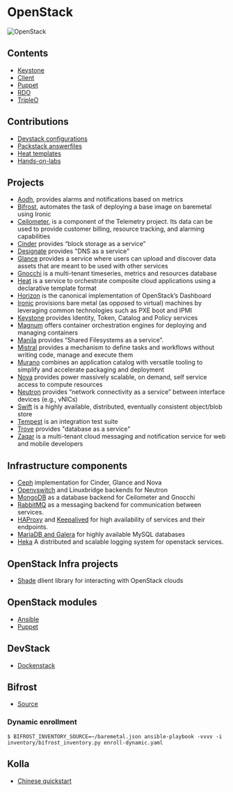 OpenStack
=========

![OpenStack](http://docs.openstack.org/infra/publications/overview/graphics/openstack-cloud-software-horizontal-small.png)


## Contents

  * [Keystone](keystone.md)
  * [Client](client.md)
  * [Puppet](puppet.md)
  * [RDO](rdo.md)
  * [TripleO](tripleo.md)


## Contributions

  * [Devstack configurations](https://github.com/gbraad/openstack-devstack-configurations)
  * [Packstack answerfiles](https://github.com/gbraad/openstack-packstack-answerfiles)
  * [Heat templates](https://github.com/gbraad/openstack-heat-templates)
  * [Hands-on-labs](https://github.com/gbraad/openstack-handsonlabs)


## Projects

  * [Aodh](http://docs.openstack.org/developer/aodh/), provides alarms and notifications based on metrics
  * [Bifrost](http://docs.openstack.org/developer/bifrost/), automates the task of deploying a base image on baremetal using Ironic
  * [Ceilometer](http://docs.openstack.org/developer/ceilometer/), is a component of the Telemetry project. Its data can be used to provide customer billing, resource tracking, and alarming capabilities
  * [Cinder](http://docs.openstack.org/developer/cinder/) provides “block storage as a service”
  * [Designate](http://docs.openstack.org/developer/designate/) provides "DNS as a service"
  * [Glance](http://docs.openstack.org/developer/glance/) provides a service where users can upload and discover data assets that are meant to be used with other services
  * [Gnocchi](http://docs.openstack.org/developer/gnocchi/) is a multi-tenant timeseries, metrics and resources database
  * [Heat](http://docs.openstack.org/developer/heat/) is a service to orchestrate composite cloud applications using a declarative template format 
  * [Horizon](http://docs.openstack.org/developer/horizon/) is the canonical implementation of OpenStack’s Dashboard
  * [Ironic](http://docs.openstack.org/developer/ironic/) provisions bare metal (as opposed to virtual) machines by leveraging common technologies such as PXE boot and IPMI
  * [Keystone](http://docs.openstack.org/developer/keystone/) provides Identity, Token, Catalog and Policy services 
  * [Magnum](http://docs.openstack.org/developer/magnum/) offers container orchestration engines for deploying and managing containers
  * [Manila](http://docs.openstack.org/developer/manila/) provides “Shared Filesystems as a service”.
  * [Mistral](http://docs.openstack.org/developer/mistral/) provides a mechanism to define tasks and workflows without writing code, manage and execute them
  * [Murano](http://docs.openstack.org/developer/murano/) combines an application catalog with versatile tooling to simplify and accelerate packaging and deployment
  * [Nova](http://docs.openstack.org/developer/nova/) provides power massively scalable, on demand, self service access to compute resources
  * [Neutron](http://docs.openstack.org/developer/neutron/) provides “network connectivity as a service” between interface devices (e.g., vNICs)
  * [Swift](http://docs.openstack.org/developer/swift/) is a highly available, distributed, eventually consistent object/blob store
  * [Tempest](http://docs.openstack.org/developer/tempest/) is an integration test suite
  * [Trove](http://docs.openstack.org/developer/trove/) provides "database as a service"
  * [Zaqar](http://docs.openstack.org/developer/zaqar/) is a multi-tenant cloud messaging and notification service for web and mobile developers


## Infrastructure components

  * [Ceph](http://ceph.com/) implementation for Cinder, Glance and Nova
  * [Openvswitch](http://openvswitch.org/) and Linuxbridge backends for Neutron
  * [MongoDB](https://www.mongodb.org/) as a database backend for Ceilometer and Gnocchi
  * [RabbitMQ](https://www.rabbitmq.com/) as a messaging backend for communication between services.
  * [HAProxy](http://www.haproxy.org/) and [Keepalived](http://www.keepalived.org/) for high availability of services and their endpoints.
  * [MariaDB and Galera](https://mariadb.com/kb/en/mariadb/galera-cluster/) for highly available MySQL databases
  * [Heka](http://hekad.readthedocs.org/) A distributed and scalable logging system for openstack services.


## OpenStack Infra projects

  * [Shade](http://docs.openstack.org/infra/shade/) dlient library for interacting with OpenStack clouds


## OpenStack modules

  * [Ansible](http://docs.ansible.com/ansible/list_of_cloud_modules.html#openstack)
  * [Puppet](http://docs.openstack.org/developer/puppet-openstack-guide/module-list.html#puppet-openstack-modules)


## DevStack

  * [Dockenstack](https://github.com/ewindisch/dockenstack)


## Bifrost

  * [Source](https://github.com/openstack/bifrost)
  

### Dynamic enrollment

```
$ BIFROST_INVENTORY_SOURCE=~/baremetal.json ansible-playbook -vvvv -i inventory/bifrost_inventory.py enroll-dynamic.yaml
```


## Kolla

  * [Chinese quickstart](https://github.com/hubchao/OpenStack_Deployment/blob/master/kolla_quickstart.rst)
